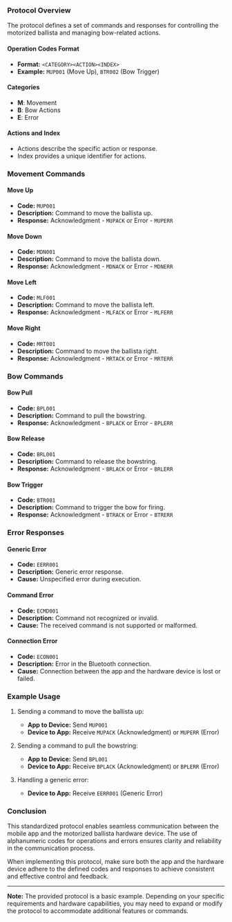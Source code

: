 ### Protocol Overview

The protocol defines a set of commands and responses for controlling the motorized ballista and managing bow-related actions.

#### Operation Codes Format

- **Format:** `<CATEGORY><ACTION><INDEX>`
- **Example:** `MUP001` (Move Up), `BTR002` (Bow Trigger)

#### Categories
- **M**: Movement
- **B**: Bow Actions
- **E**: Error

#### Actions and Index
- Actions describe the specific action or response.
- Index provides a unique identifier for actions.

### Movement Commands

#### Move Up
- **Code:** `MUP001`
- **Description:** Command to move the ballista up.
- **Response:** Acknowledgment - `MUPACK` or Error - `MUPERR`

#### Move Down
- **Code:** `MDN001`
- **Description:** Command to move the ballista down.
- **Response:** Acknowledgment - `MDNACK` or Error - `MDNERR`

#### Move Left
- **Code:** `MLF001`
- **Description:** Command to move the ballista left.
- **Response:** Acknowledgment - `MLFACK` or Error - `MLFERR`

#### Move Right
- **Code:** `MRT001`
- **Description:** Command to move the ballista right.
- **Response:** Acknowledgment - `MRTACK` or Error - `MRTERR`

### Bow Commands

#### Bow Pull
- **Code:** `BPL001`
- **Description:** Command to pull the bowstring.
- **Response:** Acknowledgment - `BPLACK` or Error - `BPLERR`

#### Bow Release
- **Code:** `BRL001`
- **Description:** Command to release the bowstring.
- **Response:** Acknowledgment - `BRLACK` or Error - `BRLERR`

#### Bow Trigger
- **Code:** `BTR001`
- **Description:** Command to trigger the bow for firing.
- **Response:** Acknowledgment - `BTRACK` or Error - `BTRERR`

### Error Responses

#### Generic Error
- **Code:** `EERR001`
- **Description:** Generic error response.
- **Cause:** Unspecified error during execution.

#### Command Error
- **Code:** `ECMD001`
- **Description:** Command not recognized or invalid.
- **Cause:** The received command is not supported or malformed.

#### Connection Error
- **Code:** `ECON001`
- **Description:** Error in the Bluetooth connection.
- **Cause:** Connection between the app and the hardware device is lost or failed.

### Example Usage

1. Sending a command to move the ballista up:
   - **App to Device:** Send `MUP001`
   - **Device to App:** Receive `MUPACK` (Acknowledgment) or `MUPERR` (Error)

2. Sending a command to pull the bowstring:
   - **App to Device:** Send `BPL001`
   - **Device to App:** Receive `BPLACK` (Acknowledgment) or `BPLERR` (Error)

3. Handling a generic error:
   - **Device to App:** Receive `EERR001` (Generic Error)

### Conclusion

This standardized protocol enables seamless communication between the mobile app and the motorized ballista hardware device. The use of alphanumeric codes for operations and errors ensures clarity and reliability in the communication process.

When implementing this protocol, make sure both the app and the hardware device adhere to the defined codes and responses to achieve consistent and effective control and feedback.

---

**Note:** The provided protocol is a basic example. Depending on your specific requirements and hardware capabilities, you may need to expand or modify the protocol to accommodate additional features or commands.
